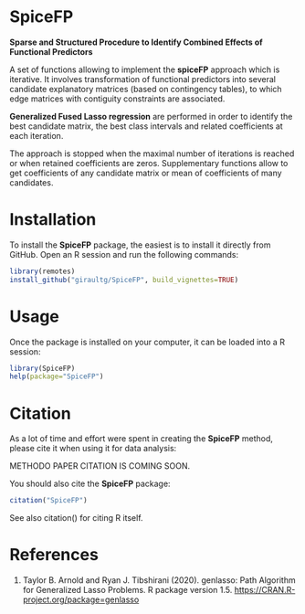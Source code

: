 # SpiceFP

**Sparse and Structured Procedure to Identify Combined Effects of Functional Predictors**

A set of functions allowing to implement the **spiceFP** approach which is 
iterative. It involves transformation of functional predictors into several 
candidate explanatory matrices (based on contingency tables), to which 
edge matrices with contiguity constraints are associated.

**Generalized Fused Lasso regression** are performed in order to identify the 
best candidate matrix, the best class intervals and related coefficients at 
each iteration. 

The approach is stopped when the maximal number of iterations is reached or 
when retained coefficients are zeros. Supplementary functions allow to get 
coefficients of any candidate matrix or mean of coefficients of many candidates.

# Installation

To install the **SpiceFP** package, the easiest is to install it directly 
from GitHub. Open an R session and run the following commands:

```R
library(remotes) 
install_github("giraultg/SpiceFP", build_vignettes=TRUE)
```

# Usage

Once the package is installed on your computer, it can be loaded into a R session:

```R
library(SpiceFP)
help(package="SpiceFP")
```

# Citation

As a lot of time and effort were spent in creating the **SpiceFP** method, 
please cite it when using it for data analysis:

METHODO PAPER CITATION IS COMING SOON.

You should also cite the **SpiceFP** package:

```R
citation("SpiceFP")
```

See also citation() for citing R itself.

# References

1. Taylor B. Arnold and Ryan J. Tibshirani (2020). genlasso: Path Algorithm for
  Generalized Lasso Problems. R package version 1.5.
  https://CRAN.R-project.org/package=genlasso
  
